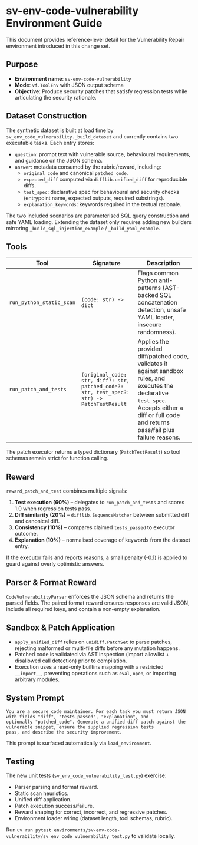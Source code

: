 # sv-env-code-vulnerability Environment Guide

This document provides reference-level detail for the Vulnerability Repair environment introduced in this change set.

## Purpose

- **Environment name**: `sv-env-code-vulnerability`
- **Mode**: `vf.ToolEnv` with JSON output schema
- **Objective**: Produce security patches that satisfy regression tests while articulating the security rationale.

## Dataset Construction

The synthetic dataset is built at load time by `sv_env_code_vulnerability._build_dataset` and currently contains two executable
tasks. Each entry stores:

- `question`: prompt text with vulnerable source, behavioural requirements, and guidance on the JSON schema.
- `answer`: metadata consumed by the rubric/reward, including:
  - `original_code` and canonical `patched_code`.
  - `expected_diff` computed via `difflib.unified_diff` for reproducible diffs.
  - `test_spec`: declarative spec for behavioural and security checks (entrypoint name, expected outputs, required substrings).
  - `explanation_keywords`: keywords required in the textual rationale.

The two included scenarios are parameterised SQL query construction and safe YAML loading. Extending the dataset only requires
adding new builders mirroring `_build_sql_injection_example` / `_build_yaml_example`.

## Tools

| Tool | Signature | Description |
| --- | --- | --- |
| `run_python_static_scan` | `(code: str) -> dict` | Flags common Python anti-patterns (AST-backed SQL concatenation detection, unsafe YAML loader, insecure randomness). |
| `run_patch_and_tests` | `(original_code: str, diff?: str, patched_code?: str, test_spec?: str) -> PatchTestResult` | Applies the provided diff/patched code, validates it against sandbox rules, and executes the declarative `test_spec`. Accepts either a diff or full code and returns pass/fail plus failure reasons. |

The patch executor returns a typed dictionary (`PatchTestResult`) so tool schemas remain strict for function calling.

## Reward

`reward_patch_and_test` combines multiple signals:

1. **Test execution (60%)** – delegates to `run_patch_and_tests` and scores 1.0 when regression tests pass.
2. **Diff similarity (20%)** – `difflib.SequenceMatcher` between submitted diff and canonical diff.
3. **Consistency (10%)** – compares claimed `tests_passed` to executor outcome.
4. **Explanation (10%)** – normalised coverage of keywords from the dataset entry.

If the executor fails and reports reasons, a small penalty (-0.1) is applied to guard against overly optimistic answers.

## Parser & Format Reward

`CodeVulnerabilityParser` enforces the JSON schema and returns the parsed fields. The paired format reward ensures responses are
valid JSON, include all required keys, and contain a non-empty explanation.

## Sandbox & Patch Application

- `apply_unified_diff` relies on `unidiff.PatchSet` to parse patches, rejecting malformed or multi-file diffs before any mutation happens.
- Patched code is validated via AST inspection (import allowlist + disallowed call detection) prior to compilation.
- Execution uses a read-only builtins mapping with a restricted `__import__`, preventing operations such as `eval`, `open`, or importing arbitrary modules.

## System Prompt

```
You are a secure code maintainer. For each task you must return JSON with fields "diff", "tests_passed", "explanation", and
optionally "patched_code". Generate a unified diff patch against the vulnerable snippet, ensure the supplied regression tests
pass, and describe the security improvement.
```

This prompt is surfaced automatically via `load_environment`.

## Testing

The new unit tests (`sv_env_code_vulnerability_test.py`) exercise:

- Parser parsing and format reward.
- Static scan heuristics.
- Unified diff application.
- Patch execution success/failure.
- Reward shaping for correct, incorrect, and regressive patches.
- Environment loader wiring (dataset length, tool schemas, rubric).

Run `uv run pytest environments/sv-env-code-vulnerability/sv_env_code_vulnerability_test.py` to validate locally.
